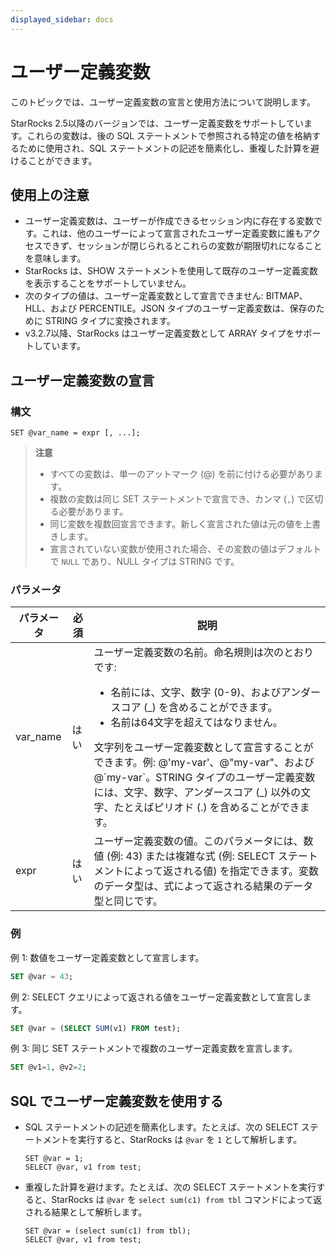 ```yaml
---
displayed_sidebar: docs
---
```


# ユーザー定義変数

このトピックでは、ユーザー定義変数の宣言と使用方法について説明します。

StarRocks 2.5以降のバージョンでは、ユーザー定義変数をサポートしています。これらの変数は、後の SQL ステートメントで参照される特定の値を格納するために使用され、SQL ステートメントの記述を簡素化し、重複した計算を避けることができます。

## 使用上の注意

- ユーザー定義変数は、ユーザーが作成できるセッション内に存在する変数です。これは、他のユーザーによって宣言されたユーザー定義変数に誰もアクセスできず、セッションが閉じられるとこれらの変数が期限切れになることを意味します。
- StarRocks は、SHOW ステートメントを使用して既存のユーザー定義変数を表示することをサポートしていません。
- 次のタイプの値は、ユーザー定義変数として宣言できません: BITMAP、HLL、および PERCENTILE。JSON タイプのユーザー定義変数は、保存のために STRING タイプに変換されます。
- v3.2.7以降、StarRocks はユーザー定義変数として ARRAY タイプをサポートしています。

## ユーザー定義変数の宣言

### 構文

```Plain
SET @var_name = expr [, ...];
```

> **注意**
>
> - すべての変数は、単一のアットマーク (@) を前に付ける必要があります。
> - 複数の変数は同じ SET ステートメントで宣言でき、カンマ (`,`) で区切る必要があります。
> - 同じ変数を複数回宣言できます。新しく宣言された値は元の値を上書きします。
> - 宣言されていない変数が使用された場合、その変数の値はデフォルトで `NULL` であり、NULL タイプは STRING です。

### パラメータ

| **パラメータ** | **必須** | **説明** |
| ------------- | ------------ | ------------------------------------------------------------ |
| var_name      | はい          | ユーザー定義変数の名前。命名規則は次のとおりです:<ul><li>名前には、文字、数字 (0-9)、およびアンダースコア (\_) を含めることができます。</li><li>名前は64文字を超えてはなりません。</li></ul>文字列をユーザー定義変数として宣言することができます。例: @'my-var'、@"my-var"、および @\`my-var\`。STRING タイプのユーザー定義変数には、文字、数字、アンダースコア (_) 以外の文字、たとえばピリオド (.) を含めることができます。 |
| expr          | はい          | ユーザー定義変数の値。このパラメータには、数値 (例: 43) または複雑な式 (例: SELECT ステートメントによって返される値) を指定できます。変数のデータ型は、式によって返される結果のデータ型と同じです。 |

### 例

例 1: 数値をユーザー定義変数として宣言します。

```SQL
SET @var = 43;
```

例 2: SELECT クエリによって返される値をユーザー定義変数として宣言します。

```SQL
SET @var = (SELECT SUM(v1) FROM test);
```

例 3: 同じ SET ステートメントで複数のユーザー定義変数を宣言します。

```SQL
SET @v1=1, @v2=2;
```

## SQL でユーザー定義変数を使用する

- SQL ステートメントの記述を簡素化します。たとえば、次の SELECT ステートメントを実行すると、StarRocks は `@var` を `1` として解析します。

  ```Plain
  SET @var = 1;
  SELECT @var, v1 from test;
  ```

- 重複した計算を避けます。たとえば、次の SELECT ステートメントを実行すると、StarRocks は `@var` を `select sum(c1) from tbl` コマンドによって返される結果として解析します。

  ```Plain
  SET @var = (select sum(c1) from tbl);
  SELECT @var, v1 from test;
  ```